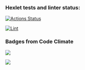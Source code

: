 ### Hexlet tests and linter status:
[![Actions Status](https://github.com/Michael-Melnik/php-project-lvl1/workflows/hexlet-check/badge.svg)](https://github.com/Michael-Melnik/php-project-lvl1/actions)

[![Lint](https://github.com/Michael-Melnik/php-project-lvl1/workflows/lint/badge.svg)](https://github.com/Michael-Melnik/php-project-lvl1/actions/workflows/lint.yml)

### Badges from Code Climate
 
<a href="https://codeclimate.com/github/Michael-Melnik/php-project-lvl1/maintainability"><img src="https://api.codeclimate.com/v1/badges/1ec87ff213eca9345a9e/maintainability" /></a>

<a href="https://codeclimate.com/github/Michael-Melnik/php-project-lvl1/test_coverage"><img src="https://api.codeclimate.com/v1/badges/1ec87ff213eca9345a9e/test_coverage" /></a>
